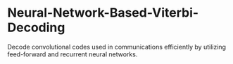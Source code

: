 # Neural-Network-Based-Viterbi-Decoding
Decode convolutional codes used in communications efficiently by utilizing feed-forward and recurrent neural networks.
